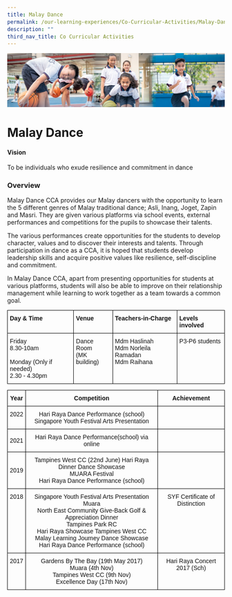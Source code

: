 ```yaml
---
title: Malay Dance
permalink: /our-learning-experiences/Co-Curricular-Activities/Malay-Dance/
description: ""
third_nav_title: Co Curricular Activities
---
```

![](/images/Our%20Learning%20Experiences.jpg)


Malay Dance
===========

#### Vision

  
To be individuals who exude resilience and commitment in dance  

### Overview

Malay Dance CCA provides our Malay dancers with the opportunity to learn the 5 different genres of Malay traditional dance; Asli, Inang, Joget, Zapin and Masri. They are given various platforms via school events, external performances and competitions for the pupils to showcase their talents. 

  

The various performances create opportunities for the students to develop character, values and to discover their interests and talents. Through participation in dance as a CCA, it is hoped that students develop leadership skills and acquire positive values like resilience, self-discipline and commitment.

  

In Malay Dance CCA, apart from presenting opportunities for students at various platforms, students will also be able to improve on their relationship management while learning to work together as a team towards a common goal.


<style type="text/css">
.tg  {border-collapse:collapse;border-spacing:0;}
.tg td{border-color:black;border-style:solid;border-width:1px;font-family:Arial, sans-serif;font-size:14px;
  overflow:hidden;padding:10px 5px;word-break:normal;}
.tg th{border-color:black;border-style:solid;border-width:1px;font-family:Arial, sans-serif;font-size:14px;
  font-weight:normal;overflow:hidden;padding:10px 5px;word-break:normal;}
.tg .tg-clkh{color:#121212;font-weight:bold;text-align:left;vertical-align:top}
.tg .tg-kk00{color:#121212;text-align:left;vertical-align:top}
</style>
<table class="tg">
<thead>
  <tr>
    <th class="tg-clkh">Day &amp; Time</th>
    <th class="tg-clkh">Venue</th>
    <th class="tg-clkh">Teachers-in-Charge</th>
    <th class="tg-clkh">Levels involved</th>
  </tr>
</thead>
<tbody>
  <tr>
    <td class="tg-kk00">Friday<br>8.30-10am<br><br>Monday (Only if needed)<br>2.30 - 4.30pm</td>
    <td class="tg-kk00">Dance Room<br>(MK building)</td>
    <td class="tg-kk00">Mdm Haslinah <br>Mdm Norleila Ramadan <br>Mdm Raihana </td>
    <td class="tg-kk00">P3-P6 students</td>
  </tr>
</tbody>
</table>


<style type="text/css">
.tg  {border-collapse:collapse;border-spacing:0;}
.tg td{border-color:black;border-style:solid;border-width:1px;font-family:Arial, sans-serif;font-size:14px;
  overflow:hidden;padding:10px 5px;word-break:normal;}
.tg th{border-color:black;border-style:solid;border-width:1px;font-family:Arial, sans-serif;font-size:14px;
  font-weight:normal;overflow:hidden;padding:10px 5px;word-break:normal;}
.tg .tg-kf4z{color:#121212;font-weight:bold;text-align:center;vertical-align:top}
.tg .tg-wrfy{color:#121212;text-align:center;vertical-align:middle}
.tg .tg-21zi{color:#121212;text-align:center;vertical-align:top}
</style>
<table class="tg">
<thead>
  <tr>
    <th class="tg-kf4z">Year</th>
    <th class="tg-kf4z">Competition</th>
    <th class="tg-kf4z">Achievement</th>
  </tr>
</thead>
<tbody>
  <tr>
    <td class="tg-21zi">2022</td>
    <td class="tg-21zi">Hari Raya Dance Performance (school)<br>Singapore Youth Festival Arts Presentation<br></td>
    <td class="tg-21zi"></td>
  </tr>
  <tr>
    <td class="tg-wrfy">2021</td>
    <td class="tg-wrfy">Hari Raya Dance Performance(school) via online </td>
    <td class="tg-wrfy"> </td>
  </tr>
  <tr>
    <td class="tg-wrfy">2019 </td>
    <td class="tg-wrfy">Tampines West CC (22nd June) Hari Raya Dinner Dance Showcase <br>MUARA Festival<br>Hari Raya Dance Performance (school)<br></td>
    <td class="tg-wrfy"></td>
  </tr>
  <tr>
    <td class="tg-21zi">2018</td>
    <td class="tg-21zi">Singapore Youth Festival Arts Presentation Muara <br>North East Community Give-Back Golf &amp; Appreciation Dinner <br>Tampines Park RC<br>Hari Raya Showcase Tampines West CC<br>Malay Learning Journey Dance Showcase <br>Hari Raya Dance Performance (school)<br></td>
    <td class="tg-21zi">SYF Certificate of Distinction<br><br></td>
  </tr>
  <tr>
    <td class="tg-21zi">2017</td>
    <td class="tg-21zi">Gardens By The Bay (19th May 2017)<br>Muara (4th Nov)<br>Tampines West CC (9th Nov)<br>Excellence Day (17th Nov)</td>
    <td class="tg-21zi">Hari Raya Concert 2017 (Sch)</td>
  </tr>
</tbody>
</table>